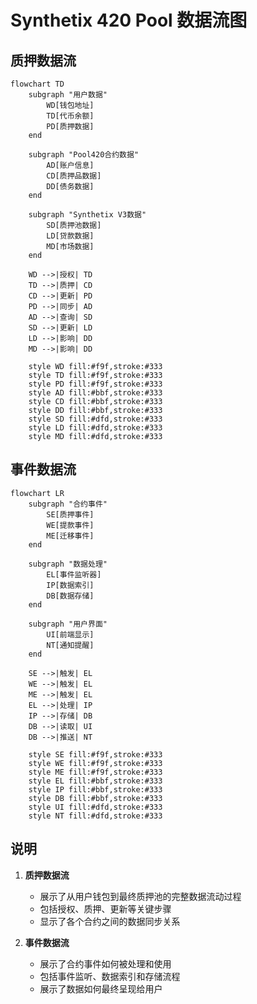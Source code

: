 # Synthetix 420 Pool 数据流图

## 质押数据流
```mermaid
flowchart TD
    subgraph "用户数据"
        WD[钱包地址]
        TD[代币余额]
        PD[质押数据]
    end

    subgraph "Pool420合约数据"
        AD[账户信息]
        CD[质押品数据]
        DD[债务数据]
    end

    subgraph "Synthetix V3数据"
        SD[质押池数据]
        LD[贷款数据]
        MD[市场数据]
    end

    WD -->|授权| TD
    TD -->|质押| CD
    CD -->|更新| PD
    PD -->|同步| AD
    AD -->|查询| SD
    SD -->|更新| LD
    LD -->|影响| DD
    MD -->|影响| DD

    style WD fill:#f9f,stroke:#333
    style TD fill:#f9f,stroke:#333
    style PD fill:#f9f,stroke:#333
    style AD fill:#bbf,stroke:#333
    style CD fill:#bbf,stroke:#333
    style DD fill:#bbf,stroke:#333
    style SD fill:#dfd,stroke:#333
    style LD fill:#dfd,stroke:#333
    style MD fill:#dfd,stroke:#333
```

## 事件数据流
```mermaid
flowchart LR
    subgraph "合约事件"
        SE[质押事件]
        WE[提款事件]
        ME[迁移事件]
    end

    subgraph "数据处理"
        EL[事件监听器]
        IP[数据索引]
        DB[数据存储]
    end

    subgraph "用户界面"
        UI[前端显示]
        NT[通知提醒]
    end

    SE -->|触发| EL
    WE -->|触发| EL
    ME -->|触发| EL
    EL -->|处理| IP
    IP -->|存储| DB
    DB -->|读取| UI
    DB -->|推送| NT

    style SE fill:#f9f,stroke:#333
    style WE fill:#f9f,stroke:#333
    style ME fill:#f9f,stroke:#333
    style EL fill:#bbf,stroke:#333
    style IP fill:#bbf,stroke:#333
    style DB fill:#bbf,stroke:#333
    style UI fill:#dfd,stroke:#333
    style NT fill:#dfd,stroke:#333
```

## 说明
1. **质押数据流**
   - 展示了从用户钱包到最终质押池的完整数据流动过程
   - 包括授权、质押、更新等关键步骤
   - 显示了各个合约之间的数据同步关系

2. **事件数据流**
   - 展示了合约事件如何被处理和使用
   - 包括事件监听、数据索引和存储流程
   - 展示了数据如何最终呈现给用户 
